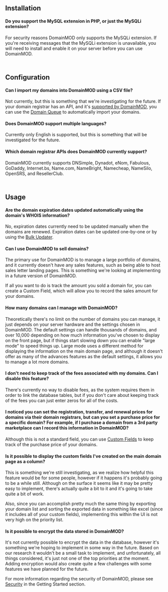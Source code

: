 Installation
-----------
<h4>Do you support the MySQL extension in PHP, or just the MySQLi extension?</h4>

For security reasons DomainMOD only supports the MySQLi extension. If you're receiving messages that the MySQLi extension is unavailable, you will need to install and enable it on your server before you can use DomainMOD.


<BR>Configuration
--------------------
<h4>Can I import my domains into DomainMOD using a CSV file?</h4>

Not currently, but this is something that we're investigating for the future. If your domain registrar has an API, and it's [supported by DomainMOD](domain-queue.md#supported-registrars), you can use the [Domain Queue](domain-queue.md) to automatically import your domains.

<h4>Does DomainMOD support multiple languages?</h4>

Currently only English is supported, but this is something that will be investigated for the future.


<h4>Which domain registrar APIs does DomainMOD currently support?</h4>

DomainMOD currently supports DNSimple, Dynadot, eNom, Fabulous, GoDaddy, Internet.bs, Name.com, NameBright, Namecheap, NameSilo, OpenSRS, and ResellerClub.


<BR>Usage
-------------
<h4>Are the domain expiration dates updated automatically using the domain's WHOIS information?</h4> 

No, expiration dates currently need to be updated manually when the domains are renewed. Expiration dates can be updated one-by-one or by using the [Bulk Updater](bulk-updater.md).


<h4>Can I use DomainMOD to sell domains?</h4>

The primary use for DomainMOD is to manage a large portfolio of domains, and it currently doesn't have any sales features, such as being able to host sales letter landing pages. This is something we're looking at implementing in a future version of DomainMOD.

If all you want to do is track the amount you sold a domain for, you can create a Custom Field, which will allow you to record the sales amount for your domains.


<h4>How many domains can I manage with DomainMOD?</h4>

Theoretically there's no limit on the number of domains you can manage, it just depends on your server hardware and the settings chosen in DomainMOD. The default settings can handle thousands of domains, and over 10,000 depending on how much information you've chosen to display on the front page, but if things start slowing down you can enable "large mode" to speed things up. Large mode uses a different method for displaying the information on the main domain page, and although it doesn't offer as many of the advances features as the default settings, it allows you to manage a lot more domains.


<h4>I don't need to keep track of the fees associated with my domains. Can I disable this feature?</h4>

There's currently no way to disable fees, as the system requires them in order to link the database tables, but if you don't care about keeping track of the fees you can just enter zeros for all of the costs.


<h4>I noticed you can set the registration, transfer, and renewal prices for domains via their domain registrars, but can you set a purchase price for a specific domain? For example, if I purchase a domain from a 3rd party marketplace can I record this information in DomainMOD?</h4>

Although this is not a standard field, you can use [Custom Fields](administration.md#custom-fields) to keep track of the purchase price of your domains.


<h4>Is it possible to display the custom fields I've created on the main domain page as a column?</h4>

This is something we're still investigating, as we realize how helpful this feature would be for some people, however if it happens it's probably going to be a while still. Although on the surface it seems like it may be pretty easy to implement, there's actually quite a bit to it and it's going to take quite a bit of work.

Also, since you can accomplish pretty much the same thing by exporting your domain list and sorting the exported data in something like excel (since it includes all of your custom fields), implementing this within the UI is not very high on the priority list.


<h4>Is it possible to encrypt the data stored in DomainMOD?</h4>

It's not currently possible to encrypt the data in the database, however it's something we're hoping to implement in some way in the future. Based on our research it wouldn't be a small task to implement, and unfortunately, all things considered, it's just not one of the top priorities at the moment. Adding encryption would also create quite a few challenges with some features we have planned for the future.

For more information regarding the security of DomainMOD, please see [Security](getting-started.md#security) in the Getting Started section.
